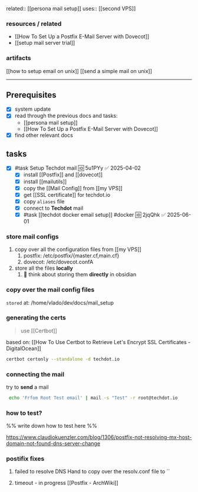 related:: [[persona mail setup]]
uses:: [[second VPS]]
### resources / related
- [[How To Set Up a Postfix E-Mail Server with Dovecot]]
- [[setup mail server trial]]
### artifacts
[[how to setup email on unix]]
[[send a simple mail on unix]]

___

## **Prerequisites**
- [x] system update
- [x] read through the previous docs and tasks:
	- [[persona mail setup]] 
	- [[How To Set Up a Postfix E-Mail Server with Dovecot]]
- [x] find other relevant docs

## **tasks**

- [x] #task Setup Techdot mail  🆔 5u1PYy ✅ 2025-04-02
	- [x] install [[Postfix]] and [[dovecot]]
	- [x] install [[mailutils]]
	- [x] copy the [[Mail Config]] from [[my VPS]]
	- [x] get [[SSL certificate]] for techdot.io
	- [x] copy `aliases` file
	- [x]  connect to **Techdot** mail 
	- [x] #task [[techdot docker email setup]] #docker 🆔 2jqQhk ✅ 2025-06-01

### store mail configs
1. copy over all the configuration files from [[my VPS]]
	1. postfix: /etc/postfix/{master.cf,main.cf}
	2. dovecot: /etc/dovecot.confA
2. store all the files **locally**
	1. 🤔 think about storing them **directly** in obsidian

### copy over the mail config files
`stored` at: /home/vlado/dev/docs/mail_setup

### generating the certs
> use [[Certbot]]

based on: [[How To Use Certbot to Retrieve Let's Encrypt SSL Certificates - DigitalOcean]]

```bash
certbot certonly --standalone -d techdot.io
```

### connecting the mail

try to **send** a mail

```sh
 echo 'Frfom Root Test email' | mail -s "Test" -r root@techdot.io
```

### how to test?
%% write down how to test here %%

https://www.claudiokuenzler.com/blog/1306/postfix-not-resolving-mx-host-domain-not-found-dns-server-change

### postifix fixes

1. failed to resolve DNS
	Hand to copy over the resolv.conf file to ``

2. timeout - in progress
[[Postfix - ArchWiki]]

